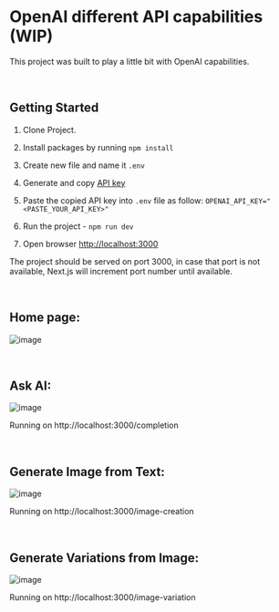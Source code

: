 # OpenAI different API capabilities (WIP)
This project was built to play a little bit with OpenAI capabilities.

&nbsp;
## Getting Started
1. Clone Project.
2. Install packages by running `npm install`
3. Create new file and name it `.env`
4. Generate and copy [API key](https://beta.openai.com/account/api-keys)
5. Paste the copied API key into `.env` file as follow: 
``
OPENAI_API_KEY="<PASTE_YOUR_API_KEY>"
``
6. Run the project - `npm run dev`

7. Open browser [http://localhost:3000](http://localhost:3000)

The project should be served on port 3000, in case that port is not available, Next.js will increment port number until available.

&nbsp;
## Home page:
![image](https://user-images.githubusercontent.com/10623307/217327332-9b8afe7b-1286-4d61-b40a-e2da6fbe8435.png)

&nbsp;
## Ask AI:
![image](https://user-images.githubusercontent.com/10623307/216154202-f614c5af-b9ad-47eb-9ae1-b1c3df727006.png)

Running on http://localhost:3000/completion

&nbsp;
## Generate Image from Text:
![image](https://user-images.githubusercontent.com/10623307/216153594-bf8c7a82-79b2-4b90-ad79-424000f5de27.png)

Running on http://localhost:3000/image-creation

&nbsp;
## Generate Variations from Image:
![image](https://user-images.githubusercontent.com/10623307/217328388-fc4ad513-59a0-4cd1-b597-7616849160ac.png)

Running on http://localhost:3000/image-variation